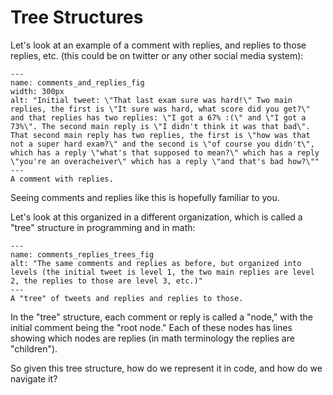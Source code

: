 # Tree Structures

Let's look at an example of a comment with replies, and replies to those replies, etc. (this could be on twitter or any other social media system):

```{figure} comments_and_replies.png
---
name: comments_and_replies_fig
width: 300px
alt: "Initial tweet: \"That last exam sure was hard!\" Two main replies, the first is \"It sure was hard, what score did you get?\" and that replies has two replies: \"I got a 67% :(\" and \"I got a 73%\". The second main reply is \"I didn't think it was that bad\". That second main reply has two replies, the first is \"how was that not a super hard exam?\" and the second is \"of course you didn't\", which has a reply \"what's that supposed to mean?\" which has a reply \"you're an overacheiver\" which has a reply \"and that's bad how?\""
---
A comment with replies.
```

Seeing comments and replies like this is hopefully familiar to you.

Let's look at this organized in a different organization, which is called a "tree" structure in programming and in math:

```{figure} comments_replies_trees.png
---
name: comments_replies_trees_fig
alt: "The same comments and replies as before, but organized into levels (the initial tweet is level 1, the two main replies are level 2, the replies to those are level 3, etc.)"
---
A "tree" of tweets and replies and replies to those.
```

In the "tree" structure, each comment or reply is called a "node," with the initial comment being the "root node." Each of these nodes has lines showing which nodes are replies (in math terminology the replies are "children").

So given this tree structure, how do we represent it in code, and how do we navigate it?
